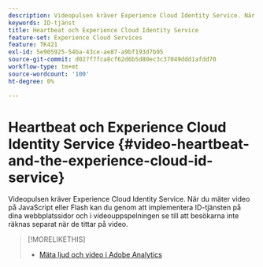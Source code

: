 ```yaml
---
description: Videopulsen kräver Experience Cloud Identity Service. När du mäter video på JavaScript eller Flash kan du genom att implementera ID-tjänsten på dina webbplatssidor och i videouppspelningen se till att besökarna inte räknas separat när de tittar på video.
keywords: ID-tjänst
title: Heartbeat och Experience Cloud Identity Service
feature-set: Experience Cloud Services
feature: TK421
exl-id: 5e905925-54ba-43ce-ae87-a9bf193d7b95
source-git-commit: d027f7fca8cf62d6b5d80ec3c37049ddd1afdd70
workflow-type: tm+mt
source-wordcount: '100'
ht-degree: 0%

---
```


# Heartbeat och Experience Cloud Identity Service {#video-heartbeat-and-the-experience-cloud-id-service}

Videopulsen kräver Experience Cloud Identity Service. När du mäter video på JavaScript eller Flash kan du genom att implementera ID-tjänsten på dina webbplatssidor och i videouppspelningen se till att besökarna inte räknas separat när de tittar på video.

>[!MORELIKETHIS]
>
>* [Mäta ljud och video i Adobe Analytics](https://experienceleague.adobe.com/docs/media-analytics/using/media-overview.html)
